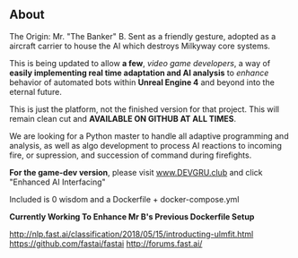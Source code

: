 ## About
The Origin: Mr. "The Banker" B.
Sent as a friendly gesture, adopted as a aircraft carrier to house the AI which destroys Milkyway core systems.

This is being updated to allow **a few**, *video game developers*, a way of **easily implementing real time adaptation and AI analysis** to *enhance* behavior of automated bots within __Unreal Engine 4__ and beyond into the eternal future.

This is just the platform, not the finished version for that project. This will remain clean cut and **AVAILABLE ON GITHUB AT ALL TIMES**.

We are looking for a Python master to handle all adaptive programming and analysis, as well as algo development to process AI reactions to incoming fire, or supression, and succession of command during firefights.

__For the game-dev version__, please visit www.DEVGRU.club and click "Enhanced AI Interfacing"

Included is 0 wisdom and a Dockerfile + docker-compose.yml

**Currently Working To Enhance Mr B's Previous Dockerfile Setup**

http://nlp.fast.ai/classification/2018/05/15/introducting-ulmfit.html
https://github.com/fastai/fastai
http://forums.fast.ai/
